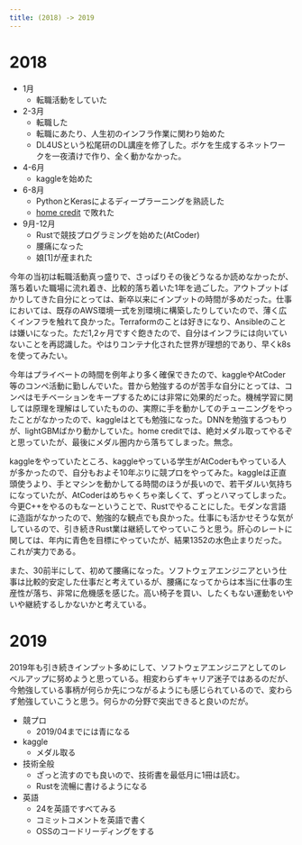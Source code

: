 ```yaml
---
title: (2018) -> 2019
---
```


# 2018

* 1月
  * 転職活動をしていた
* 2-3月
  * 転職した
  * 転職にあたり、人生初のインフラ作業に関わり始めた
  * DL4USという松尾研のDL講座を修了した。ボケを生成するネットワークを一夜漬けで作り、全く動かなかった。
* 4-6月
  * kaggleを始めた
* 6-8月
  * PythonとKerasによるディープラーニングを熟読した
  * [home credit](https://www.kaggle.com/c/home-credit-default-risk) で敗れた
* 9月-12月
  * Rustで競技プログラミングを始めた(AtCoder)
  * 腰痛になった
  * 娘[1]が産まれた

今年の当初は転職活動真っ盛りで、さっぱりその後どうなるか読めなかったが、落ち着いた職場に流れ着き、比較的落ち着いた1年を過ごした。アウトプットばかりしてきた自分にとっては、新卒以来にインプットの時間が多めだった。仕事においては、既存のAWS環境一式を別環境に構築したりしていたので、薄く広くインフラを触れて良かった。Terraformのことは好きになり、Ansibleのことは嫌いになった。ただ1,2ヶ月ですぐ飽きたので、自分はインフラには向いていないことを再認識した。やはりコンテナ化された世界が理想的であり、早くk8sを使ってみたい。

今年はプライベートの時間を例年より多く確保できたので、kaggleやAtCoder等のコンペ活動に勤しんでいた。昔から勉強するのが苦手な自分にとっては、コンペはモチベーションをキープするためには非常に効果的だった。機械学習に関しては原理を理解はしていたものの、実際に手を動かしてのチューニングをやったことがなかったので、kaggleはとても勉強になった。DNNを勉強するつもりが、lightGBMばかり動かしていた。home creditでは、絶対メダル取ってやるぞと思っていたが、最後にメダル圏内から落ちてしまった。無念。

kaggleをやっていたところ、kaggleやっている学生がAtCoderもやっている人が多かったので、自分もおよそ10年ぶりに競プロをやってみた。kaggleは正直頭使うより、手とマシンを動かしてる時間のほうが長いので、若干ダルい気持ちになっていたが、AtCoderはめちゃくちゃ楽しくて、ずっとハマってしまった。今更C++をやるのもなーということで、Rustでやることにした。モダンな言語に造詣がなかったので、勉強的な観点でも良かった。仕事にも活かせそうな気がしているので、引き続きRust業は継続してやっていこうと思う。肝心のレートに関しては、年内に青色を目標にやっていたが、結果1352の水色止まりだった。これが実力である。

また、30前半にして、初めて腰痛になった。ソフトウェアエンジニアという仕事は比較的安定した仕事だと考えているが、腰痛になってからは本当に仕事の生産性が落ち、非常に危機感を感じた。高い椅子を買い、したくもない運動をいやいや継続するしかないかと考えている。

# 2019
2019年も引き続きインプット多めにして、ソフトウェアエンジニアとしてのレベルアップに努めようと思っている。相変わらずキャリア迷子ではあるのだが、今勉強している事柄が何らか先につながるようにも感じられているので、変わらず勉強していこうと思う。何らかの分野で突出できると良いのだが。

* 競プロ
  * 2019/04までには青になる
* kaggle
  * メダル取る
* 技術全般
  * ざっと流すのでも良いので、技術書を最低月に1冊は読む。
  * Rustを流暢に書けるようになる
* 英語
  * 24を英語ですべてみる
  * コミットコメントを英語で書く
  * OSSのコードリーディングをする